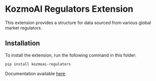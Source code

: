 # KozmoAI Regulators Extension

This extension provides a structure for data sourced from various global market regulators.

## Installation

To install the extension, run the following command in this folder:

```bash
pip install kozmoai-regulators
```

Documentation available [here](https://docs.kozmoai.co/platform/developer_guide/contributing).
